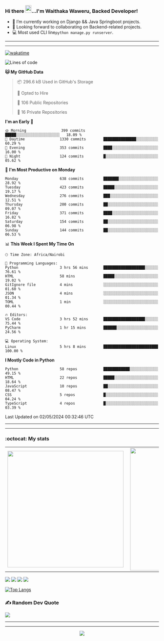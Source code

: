 ### Hi there <img src="https://user-images.githubusercontent.com/61727167/114547962-cecc6b80-9c67-11eb-9697-b1c5a8c8ff46.gif" height="25px" width="20px">...I'm Waithaka Waweru, Backed Developer!

- 🔭 I’m currently working on Django && Java Springboot projects.
- 👯 Looking forward to collaborating on Backend-related projects.
- :computer: Most used CLI line`python manage.py runserver`.
<!-- - ⚡ Fun fact: I play video games and I love watching Football *(Premier League)* && Formula 1 *(Redbull Racing)*.
 -->

<!--
- 🤔 I’m looking for help with Android Dev...
- 🌱 I’m currently learning [ReactJS](https://reactjs.org/).
-->

---
---
[![wakatime](https://wakatime.com/badge/user/bebc43a1-1078-45b8-b266-cd9a9119fb66.svg)](https://wakatime.com/@bebc43a1-1078-45b8-b266-cd9a9119fb66)
<!--START_SECTION:waka-->
![Lines of code](https://img.shields.io/badge/From%20Hello%20World%20I%27ve%20Written-6.0%20million%20lines%20of%20code-blue)

**🐱 My GitHub Data** 

> 📦 296.6 kB Used in GitHub's Storage 
 > 
> 💼 Opted to Hire
 > 
> 📜 106 Public Repositories 
 > 
> 🔑 16 Private Repositories 
 > 
**I'm an Early 🐤** 

```text
🌞 Morning                399 commits         █████░░░░░░░░░░░░░░░░░░░░   18.09 % 
🌆 Daytime                1330 commits        ███████████████░░░░░░░░░░   60.29 % 
🌃 Evening                353 commits         ████░░░░░░░░░░░░░░░░░░░░░   16.00 % 
🌙 Night                  124 commits         █░░░░░░░░░░░░░░░░░░░░░░░░   05.62 % 
```
📅 **I'm Most Productive on Monday** 

```text
Monday                   638 commits         ███████░░░░░░░░░░░░░░░░░░   28.92 % 
Tuesday                  423 commits         █████░░░░░░░░░░░░░░░░░░░░   19.17 % 
Wednesday                276 commits         ███░░░░░░░░░░░░░░░░░░░░░░   12.51 % 
Thursday                 200 commits         ██░░░░░░░░░░░░░░░░░░░░░░░   09.07 % 
Friday                   371 commits         ████░░░░░░░░░░░░░░░░░░░░░   16.82 % 
Saturday                 154 commits         ██░░░░░░░░░░░░░░░░░░░░░░░   06.98 % 
Sunday                   144 commits         ██░░░░░░░░░░░░░░░░░░░░░░░   06.53 % 
```


📊 **This Week I Spent My Time On** 

```text
🕑︎ Time Zone: Africa/Nairobi

💬 Programming Languages: 
Python                   3 hrs 56 mins       ███████████████████░░░░░░   76.61 % 
HTML                     58 mins             █████░░░░░░░░░░░░░░░░░░░░   19.02 % 
GitIgnore file           4 mins              ░░░░░░░░░░░░░░░░░░░░░░░░░   01.60 % 
JSON                     4 mins              ░░░░░░░░░░░░░░░░░░░░░░░░░   01.34 % 
TOML                     1 min               ░░░░░░░░░░░░░░░░░░░░░░░░░   00.44 % 

🔥 Editors: 
VS Code                  3 hrs 52 mins       ███████████████████░░░░░░   75.44 % 
PyCharm                  1 hr 15 mins        ██████░░░░░░░░░░░░░░░░░░░   24.56 % 

💻 Operating System: 
Linux                    5 hrs 8 mins        █████████████████████████   100.00 % 
```

**I Mostly Code in Python** 

```text
Python                   58 repos            ████████████░░░░░░░░░░░░░   49.15 % 
HTML                     22 repos            █████░░░░░░░░░░░░░░░░░░░░   18.64 % 
JavaScript               10 repos            ██░░░░░░░░░░░░░░░░░░░░░░░   08.47 % 
CSS                      5 repos             █░░░░░░░░░░░░░░░░░░░░░░░░   04.24 % 
TypeScript               4 repos             █░░░░░░░░░░░░░░░░░░░░░░░░   03.39 % 
```




 Last Updated on 02/05/2024 00:32:46 UTC
<!--END_SECTION:waka-->


<!--
### Connect With Me:


<a href="https://twitter.com/itsweshy" target="_blank">
<img src=https://img.shields.io/badge/twitter-%2300acee.svg?&style=for-the-badge&logo=twitter&logoColor=white alt=twitter style="margin-bottom: 5px;" />
</a>
<a href="https://dev.to/itsweshy" target="_blank">
<img src=https://img.shields.io/badge/dev.to-%2308090A.svg?&style=for-the-badge&logo=dev.to&logoColor=white alt=devto style="margin-bottom: 5px;" />
</a>
<a href="https://linkedin.com/in/waithaka-waweru" target="_blank">
<img src=https://img.shields.io/badge/linkedin-%231E77B5.svg?&style=for-the-badge&logo=linkedin&logoColor=white alt=linkedin style="margin-bottom: 5px;" />
</a> 
-->

---
---

<!-- ## My Github Stats -->
<!-- <img src="https://github-readme-stats.vercel.app/api?username=weshy007&&show_icons=true&count_private=true&theme=radical"/><img src="https://github-readme-streak-stats.herokuapp.com/?user=weshy007&theme=radical"/>

<div align="center">
<img src="https://komarev.com/ghpvc/?username=weshy007&&style=flat-square" align="center" />
</div>  -->

### :octocat: My stats
  <table>
  <tr>
      <td><img width="380px" align="left" src="https://github-readme-stats.vercel.app/api?username=weshy007&show_icons=true&count_private=true&include_all_commits=true&theme=tokyonight"/></td>
    <td><img width="400px" align="right" src="https://github-readme-streak-stats.herokuapp.com/?user=weshy007&show_icons=true&locale=en&layout=compact&theme=tokyonight"/></td>
  
  </tr>   
</table>

![](https://raw.githubusercontent.com/weshy007/github-stats/master/generated/overview.svg#gh-dark-mode-only)
![](https://raw.githubusercontent.com/weshy007/github-stats/master/generated/overview.svg#gh-light-mode-only)
![](https://raw.githubusercontent.com/weshy007/github-stats/master/generated/languages.svg#gh-dark-mode-only)
![](https://raw.githubusercontent.com/weshy007/github-stats/master/generated/languages.svg#gh-light-mode-only)

  
[![Top Langs](https://github-readme-stats.vercel.app/api/top-langs/?username=weshy007&layout=compact&theme=tokyonight&langs_count=10)](https://github.com/weshy007/github-readme-stats)


### ✍️ Random Dev Quote
![](https://quotes-github-readme.vercel.app/api?type=horizontal&theme=tokyonight&layout=compact)

---
---

<!-- <a href="https://github.com/weshy007/github-readme-activity-graph"><img alt="Activity graph" width = "900" height = "300" src="https://activity-graph.herokuapp.com/graph?username=weshy007&bg_color=1F222E&theme=material-palenight&line=D9E650&point=FFFFFF&hide_border=true" align = "left" />
</a> -->

<div align="center">
<img src="https://komarev.com/ghpvc/?username=weshy007&&style=flat-square" align="center" />
</div> 
